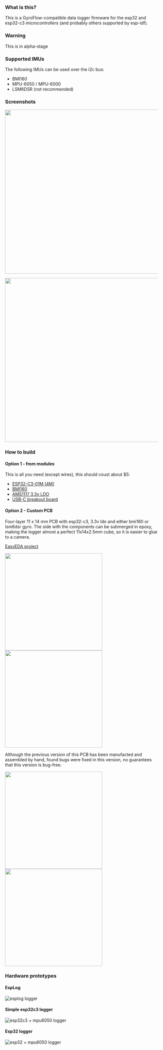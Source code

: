 ### What is this?
This is a GyroFlow-compatible data logger firmware for the esp32 and esp32-c3 microcontrollers (and probably others supported by esp-idf).

### Warning
This is in alpha-stage

### Supported IMUs
The following IMUs can be used over the i2c bus:
* BMI160
* MPU-6050 / MPU-6000
* LSM6DSR (not recommended)

### Screenshots

<img src="img/screenshot_main.png" width="540"></img>

<img src="img/screenshot_settings.png" width="540"></img>

### How to build
#### Option 1 - from modules
This is all you need (except wires), this should coust about $5:
* [ESP32-C3-01M (4M)](https://aliexpress.ru/item/1005003092302540.html)
* [BMI160](https://aliexpress.ru/item/4000052683444.html)
* [AMS1117 3.3v LDO](https://aliexpress.ru/item/32659371619.html)
* [USB-C breakout board](https://aliexpress.ru/item/1005002795893679.html)

#### Option 2 - Custom PCB

Four-layer 11 x 14 mm PCB with esp32-c3, 3.3v ldo and either bmi160 or lsm6dsr gyro.
The side with the components can be submerged in epoxy, making the logger almost a perfect 11x14x2.5mm cube, so it is easier to glue to a camera.

[EasyEDA project](https://oshwlab.com/vladimir.pinchuk01/gyro-logger-esp32c3_copy)

<img src="img/esplog_02_bot.svg" width="320"></img>
<img src="img/esplog_02_top.svg" width="320"></img>

Although the previous version of this PCB has been manufacted and assembled by hand, found bugs were fixed in this version, no guarantees that this version is bug-free.

<img src="img/esplog_front.jpg" width="320"></img>
<img src="img/esplog_back.jpg" width="320"></img>
### Hardware prototypes
#### EspLog
![esplog logger](img/small_logger_esplog_bmi160.jpg)

#### Simple esp32c3 logger
![esp32c3 + mpu6050 logger](img/small_logger_esp32c3_mpu6050.jpg)

#### Esp32 logger
![esp32 + mpu6050 logger](img/small_logger_esp32_mpu6050.jpg)